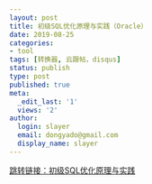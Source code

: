 ```yaml
---
layout: post
title: 初级SQL优化原理与实践（Oracle）
date: 2019-08-25
categories:
- tool
tags: [转换器, 云跟帖，disqus]
status: publish
type: post
published: true
meta:
  _edit_last: '1'
  views: '2'
author:
  login: slayer
  email: dongyado@gmail.com
  display_name: slayer
---
```



[跳转链接：初级SQL优化原理与实践](https://github.com/Hacker-vision/hacker-vision.github.io/blob/master/_posts/%E5%88%9D%E7%BA%A7SQL%E4%BC%98%E5%8C%96%E5%8E%9F%E7%90%86%E4%B8%8E%E5%AE%9E%E8%B7%B5.pdf)

